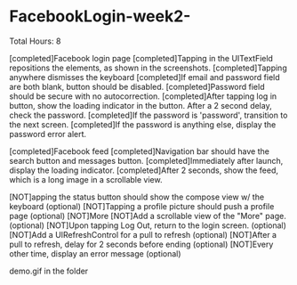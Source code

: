FacebookLogin-week2-
====================
 Total Hours: 8
 
[completed]Facebook login page
[completed]Tapping in the UITextField repositions the elements, as shown in the screenshots.
[completed]Tapping anywhere dismisses the keyboard
[completed]If email and password field are both blank, button should be disabled.
[completed]Password field should be secure with no autocorrection.
[completed]After tapping log in button, show the loading indicator in the button. After a 2 second delay, check the password.
[completed]If the password is 'password', transition to the next screen.
[completed]If the password is anything else, display the password error alert.

[completed]Facebook feed
[completed]Navigation bar should have the search button and messages button.
[completed]Immediately after launch, display the loading indicator.
[completed]After 2 seconds, show the feed, which is a long image in a scrollable view.
 
 
[NOT]apping the status button should show the compose view w/ the keyboard (optional)
[NOT]Tapping a profile picture should push a profile page (optional)
[NOT]More
[NOT]Add a scrollable view of the "More" page. (optional)
[NOT]Upon tapping Log Out, return to the login screen. (optional)
[NOT]Add a UIRefreshControl for a pull to refresh (optional)
[NOT]After a pull to refresh, delay for 2 seconds before ending (optional)
[NOT]Every other time, display an error message (optional)


demo.gif in the folder
